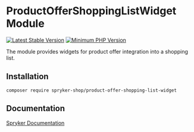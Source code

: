 # ProductOfferShoppingListWidget Module
[![Latest Stable Version](https://poser.pugx.org/spryker-shop/product-offer-shopping-list-widget/v/stable.svg)](https://packagist.org/packages/spryker-shop/product-offer-shopping-list-widget)
[![Minimum PHP Version](https://img.shields.io/badge/php-%3E%3D%208.2-8892BF.svg)](https://php.net/)

The module provides widgets for product offer integration into a shopping list.

## Installation

```
composer require spryker-shop/product-offer-shopping-list-widget
```

## Documentation

[Spryker Documentation](https://docs.spryker.com)
